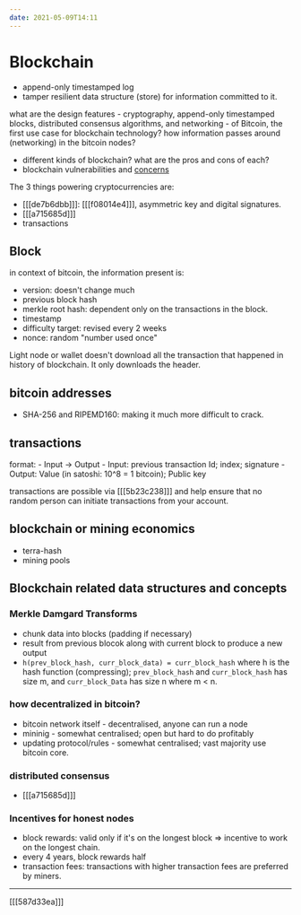 ```yaml
---
date: 2021-05-09T14:11
---
```


# Blockchain

- append-only timestamped log
- tamper resilient data structure (store) for information committed to it.


what are the design features - cryptography, append-only timestamped blocks, distributed consensus algorithms, and networking - of Bitcoin, the first use case for blockchain technology?
how information passes around (networking) in the bitcoin nodes?
- different kinds of blockchain? what are the pros and cons of each?
- blockchain vulnerabilities and [concerns](https://ethereum.org/en/whitepaper/#miscellanea-and-concerns)



The 3 things powering cryptocurrencies are:
- [[[de7b6dbb]]]: [[[f08014e4]]], asymmetric key and digital signatures.
- [[[a715685d]]]
- transactions


## Block
in context of bitcoin, the information present is:
- version: doesn't change much
- previous block hash
- merkle root hash: dependent only on the transactions in the block.
- timestamp
- difficulty target: revised every 2 weeks
- nonce: random "number used once"

Light node or wallet doesn't download all the transaction that happened in history of blockchain. It only downloads the header.

## bitcoin addresses
- SHA-256 and RIPEMD160: making it much more difficult to crack.

## transactions
format:
    - Input -> Output
    - Input: previous transaction Id; index; signature
    - Output: Value (in satoshi: 10^8 = 1 bitcoin); Public key

transactions are possible via [[[5b23c238]]] and help ensure that no random person can initiate transactions from your account.

## blockchain or mining economics
- terra-hash
- mining pools


## Blockchain related data structures and concepts

### Merkle Damgard Transforms 
- chunk data into blocks (padding if necessary)
- result from previous blocok along with current block to produce a new output
- `h(prev_block_hash, curr_block_data) = curr_block_hash` where h is the hash function (compressing); `prev_block_hash` and `curr_block_hash` has size m, and `curr_block_Data` has size n where m < n.



### how decentralized in bitcoin?
- bitcoin network itself - decentralised, anyone can run a node
- mininig - somewhat centralised; open but hard to do profitably
- updating protocol/rules - somewhat centralised; vast majority use bitcoin core.

### distributed consensus
- [[[a715685d]]]


### Incentives for honest nodes
- block rewards: valid only if it's on the longest block => incentive to work on the longest chain.
- every 4 years, block rewards half
- transaction fees: transactions with higher transaction fees are preferred by miners.



---
[[[587d33ea]]]
